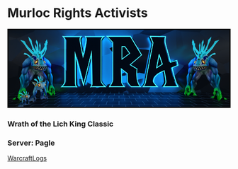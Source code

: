 # Murloc Rights Activists
![](https://github.com/MurlocRightsActivists/.github/blob/09b8dc20239b3b349fd03828afb02f33df0568db/profile/Murlocs.png)
### Wrath of the Lich King Classic
### Server: Pagle
<a href="https://classic.warcraftlogs.com/guild/id/510427">WarcraftLogs</a>
